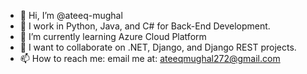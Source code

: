 - 👋 Hi, I’m @ateeq-mughal
- 👀 I work in Python, Java, and C# for Back-End Development.
- 🌱 I’m currently learning Azure Cloud Platform
- 💞️ I want to collaborate on .NET, Django, and Django REST projects.
- 📫 How to reach me: email me at: ateeqmughal272@gmail.com

<!---
ateeq-mughal/ateeq-mughal is a ✨ special ✨ repository because its `README.md` (this file) appears on your GitHub profile.
You can click the Preview link to take a look at your changes.
--->
